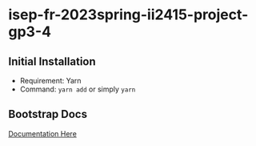 # isep-fr-2023spring-ii2415-project-gp3-4

## Initial Installation

- Requirement: Yarn
- Command: `yarn add` or simply `yarn`

## Bootstrap Docs

[Documentation Here](https://getbootstrap.com/docs/5.3/getting-started/vite/)
